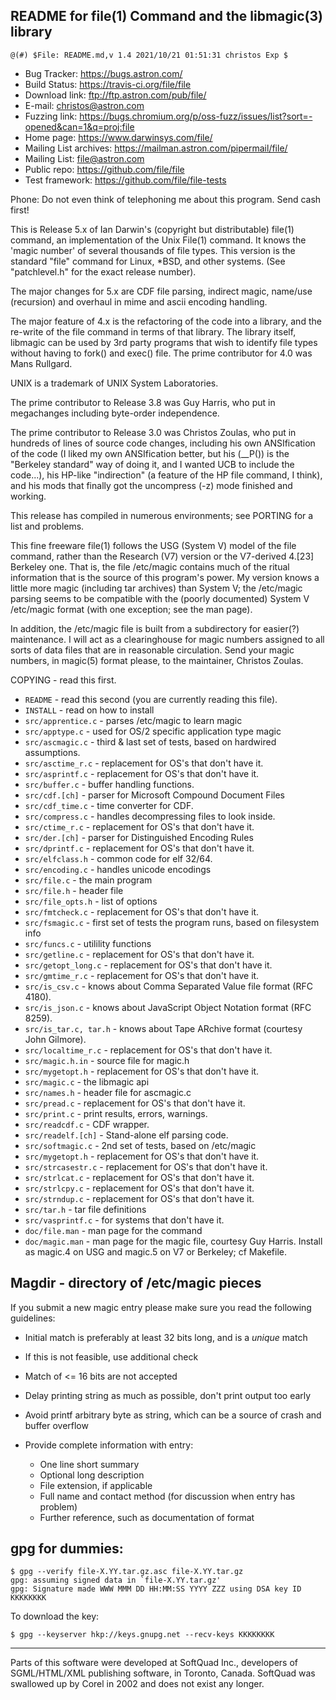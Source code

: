 ## README for file(1) Command and the libmagic(3) library ##

    @(#) $File: README.md,v 1.4 2021/10/21 01:51:31 christos Exp $

- Bug Tracker: <https://bugs.astron.com/>
- Build Status: <https://travis-ci.org/file/file>
- Download link: <ftp://ftp.astron.com/pub/file/>
- E-mail: <christos@astron.com>
- Fuzzing link: <https://bugs.chromium.org/p/oss-fuzz/issues/list?sort=-opened&can=1&q=proj:file>
- Home page: https://www.darwinsys.com/file/
- Mailing List archives: <https://mailman.astron.com/pipermail/file/>
- Mailing List: <file@astron.com>
- Public repo: <https://github.com/file/file>
- Test framework: <https://github.com/file/file-tests>

Phone: Do not even think of telephoning me about this program. Send
cash first!

This is Release 5.x of Ian Darwin's (copyright but distributable)
file(1) command, an implementation of the Unix File(1) command.
It knows the 'magic number' of several thousands of file types.
This version is the standard "file" command for Linux, *BSD, and
other systems. (See "patchlevel.h" for the exact release number).

The major changes for 5.x are CDF file parsing, indirect magic,
name/use (recursion) and overhaul in mime and ascii encoding
handling.

The major feature of 4.x is the refactoring of the code into a
library, and the re-write of the file command in terms of that
library. The library itself, libmagic can be used by 3rd party
programs that wish to identify file types without having to fork()
and exec() file. The prime contributor for 4.0 was Mans Rullgard.

UNIX is a trademark of UNIX System Laboratories.

The prime contributor to Release 3.8 was Guy Harris, who put in
megachanges including byte-order independence.

The prime contributor to Release 3.0 was Christos Zoulas, who put
in hundreds of lines of source code changes, including his own
ANSIfication of the code (I liked my own ANSIfication better, but
his (__P()) is the "Berkeley standard" way of doing it, and I wanted
UCB to include the code...), his HP-like "indirection" (a feature
of the HP file command, I think), and his mods that finally got
the uncompress (-z) mode finished and working.

This release has compiled in numerous environments; see PORTING
for a list and problems.

This fine freeware file(1) follows the USG (System V) model of the
file command, rather than the Research (V7) version or the V7-derived
4.[23] Berkeley one. That is, the file /etc/magic contains much of
the ritual information that is the source of this program's power.
My version knows a little more magic (including tar archives) than
System V; the /etc/magic parsing seems to be compatible with the
(poorly documented) System V /etc/magic format (with one exception;
see the man page).

In addition, the /etc/magic file is built from a subdirectory
for easier(?) maintenance.  I will act as a clearinghouse for
magic numbers assigned to all sorts of data files that
are in reasonable circulation. Send your magic numbers,
in magic(5) format please, to the maintainer, Christos Zoulas.

COPYING - read this first.
* `README` - read this second (you are currently reading this file).
* `INSTALL` - read on how to install
* `src/apprentice.c` - parses /etc/magic to learn magic
* `src/apptype.c` - used for OS/2 specific application type magic
* `src/ascmagic.c` - third & last set of tests, based on hardwired assumptions.
* `src/asctime_r.c` - replacement for OS's that don't have it.
* `src/asprintf.c` - replacement for OS's that don't have it.
* `src/buffer.c` - buffer handling functions.
* `src/cdf.[ch]` - parser for Microsoft Compound Document Files
* `src/cdf_time.c` - time converter for CDF.
* `src/compress.c` - handles decompressing files to look inside.
* `src/ctime_r.c` - replacement for OS's that don't have it.
* `src/der.[ch]` - parser for Distinguished Encoding Rules
* `src/dprintf.c` - replacement for OS's that don't have it.
* `src/elfclass.h` - common code for elf 32/64.
* `src/encoding.c` - handles unicode encodings
* `src/file.c` - the main program
* `src/file.h` - header file
* `src/file_opts.h` - list of options
* `src/fmtcheck.c` - replacement for OS's that don't have it.
* `src/fsmagic.c` - first set of tests the program runs, based on filesystem info
* `src/funcs.c` - utilility functions
* `src/getline.c` - replacement for OS's that don't have it.
* `src/getopt_long.c` - replacement for OS's that don't have it.
* `src/gmtime_r.c` - replacement for OS's that don't have it.
* `src/is_csv.c` - knows about Comma Separated Value file format (RFC 4180).
* `src/is_json.c` - knows about JavaScript Object Notation format (RFC 8259).
* `src/is_tar.c, tar.h` - knows about Tape ARchive format (courtesy John Gilmore).
* `src/localtime_r.c` - replacement for OS's that don't have it.
* `src/magic.h.in` - source file for magic.h
* `src/mygetopt.h` - replacement for OS's that don't have it.
* `src/magic.c` - the libmagic api
* `src/names.h` - header file for ascmagic.c
* `src/pread.c` - replacement for OS's that don't have it.
* `src/print.c` - print results, errors, warnings.
* `src/readcdf.c` - CDF wrapper.
* `src/readelf.[ch]` - Stand-alone elf parsing code.
* `src/softmagic.c` - 2nd set of tests, based on /etc/magic
* `src/mygetopt.h` - replacement for OS's that don't have it.
* `src/strcasestr.c` - replacement for OS's that don't have it.
* `src/strlcat.c` - replacement for OS's that don't have it.
* `src/strlcpy.c` - replacement for OS's that don't have it.
* `src/strndup.c` - replacement for OS's that don't have it.
* `src/tar.h` - tar file definitions
* `src/vasprintf.c` - for systems that don't have it.
* `doc/file.man` - man page for the command
* `doc/magic.man` - man page for the magic file, courtesy Guy Harris.
	Install as magic.4 on USG and magic.5 on V7 or Berkeley; cf Makefile.

Magdir - directory of /etc/magic pieces
------------------------------------------------------------------------------

If you submit a new magic entry please make sure you read the following
guidelines:

- Initial match is preferably at least 32 bits long, and is a _unique_ match
- If this is not feasible, use additional check
- Match of <= 16 bits are not accepted
- Delay printing string as much as possible, don't print output too early
- Avoid printf arbitrary byte as string, which can be a source of
  crash and buffer overflow

- Provide complete information with entry:
  * One line short summary
  * Optional long description
  * File extension, if applicable
  * Full name and contact method (for discussion when entry has problem)
  * Further reference, such as documentation of format

gpg for dummies:
------------------------------------------------------------------------------

```
$ gpg --verify file-X.YY.tar.gz.asc file-X.YY.tar.gz
gpg: assuming signed data in `file-X.YY.tar.gz'
gpg: Signature made WWW MMM DD HH:MM:SS YYYY ZZZ using DSA key ID KKKKKKKK
```

To download the key:

```
$ gpg --keyserver hkp://keys.gnupg.net --recv-keys KKKKKKKK
```
------------------------------------------------------------------------------


Parts of this software were developed at SoftQuad Inc., developers
of SGML/HTML/XML publishing software, in Toronto, Canada.
SoftQuad was swallowed up by Corel in 2002 and does not exist any longer.
